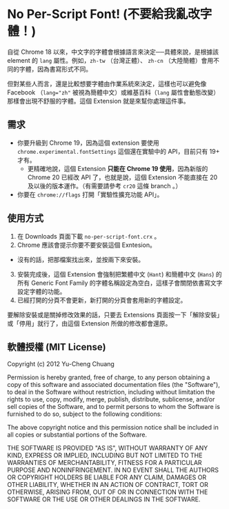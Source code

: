 # No Per-Script Font! (不要給我亂改字體！)

自從 Chrome 18 以來，中文字的字體會根據語言來決定──具體來說，是根據該 element 的 `lang` 屬性。例如，`zh-tw` （台灣正體）、 `zh-cn` （大陸簡體）會用不同的字體，因為書寫形式不同。

但對某些人而言，還是比較想要字體由作業系統來決定，這樣也可以避免像 Facebook （`lang="zh"` 被視為簡體中文）或維基百科（`lang` 屬性會動態改變）那樣會出現不舒服的字體。這個 Extension 就是來幫你處理這件事。

## 需求

* 你要升級到 Chrome 19，因為這個 extension 要使用 `chrome.experimental.fontSettings` 這個還在實驗中的 API，目前只有 19+ 才有。
  * 更精確地說，這個 Extension **只能在 Chrome 19 使用**，因為新版的 Chrome 20 已經改 API 了，也就是說，這個 Extension 不能直接在 20 及以後的版本運作。（有需要請參考 `cr20` 這條 branch 。）
* 你要在 `chrome://flags` 打開「實驗性擴充功能 API」。

## 使用方式

1. 在 Downloads 頁面下載 `no-per-script-font.crx` 。
2. Chrome 應該會提示你要不要安裝這個 Exntesion。
  * 沒有的話，把那檔案找出來，並按兩下來安裝。
3. 安裝完成後，這個 Extension 會強制把繁體中文 (`Hant`) 和簡體中文 (`Hans`) 的所有 Generic Font Family 的字體名稱設定為空白，這樣子會關閉依書寫文字設定字體的功能。
4. 已經打開的分頁不會更新，新打開的分頁會套用新的字體設定。

要解除安裝或是關掉修改效果的話，只要去 Extensions 頁面按一下「解除安裝」或「停用」就行了，由這個 Extension 所做的修改都會還原。

## 軟體授權 (MIT License)

Copyright (c) 2012 Yu-Cheng Chuang

Permission is hereby granted, free of charge, to any person obtaining a copy of this software and associated documentation files (the "Software"), to deal in the Software without restriction, including without limitation the rights to use, copy, modify, merge, publish, distribute, sublicense, and/or sell copies of the Software, and to permit persons to whom the Software is furnished to do so, subject to the following conditions:

The above copyright notice and this permission notice shall be included in all copies or substantial portions of the Software.

THE SOFTWARE IS PROVIDED "AS IS", WITHOUT WARRANTY OF ANY KIND, EXPRESS OR IMPLIED, INCLUDING BUT NOT LIMITED TO THE WARRANTIES OF MERCHANTABILITY, FITNESS FOR A PARTICULAR PURPOSE AND NONINFRINGEMENT. IN NO EVENT SHALL THE AUTHORS OR COPYRIGHT HOLDERS BE LIABLE FOR ANY CLAIM, DAMAGES OR OTHER LIABILITY, WHETHER IN AN ACTION OF CONTRACT, TORT OR OTHERWISE, ARISING FROM, OUT OF OR IN CONNECTION WITH THE SOFTWARE OR THE USE OR OTHER DEALINGS IN THE SOFTWARE.


